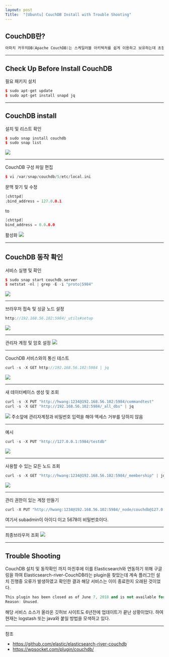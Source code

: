 ```yaml
---
layout: post
Title:  "[Ubuntu] CouchDB Install with Trouble Shooting"
---
```

## CouchDB란?
```cpp
아파치 카우치DB(Apache CouchDB)는 스케일러블 아키텍처를 쉽게 이용하고 보유하는데 초점을 둔 오픈 소스 데이터베이스 소프트웨어이다. 도큐먼트 지향 NoSQL 데이터베이스 구조를 갖추고 있으며 얼랭으로 구현되어 있다. JSON을 사용하여 데이터를 저장하고, 자바스크립트를 쿼리 언어로 사용(맵리듀스 사용)하며 API를 위해 HTTP를 사용한다.
```
- - -
## Check Up Before Install CouchDB
필요 패키지 설치
```cpp
$ sudo apt-get update
$ sudo apt-get install snapd jq
```
- - -

## CouchDB install
설치 및 리스트 확인
```cpp
$ sudo snap install couchdb
$ sudo snap list
```
![](https://i.imgur.com/eE4FiSE.jpg)
- - -
CouchDB 구성 파일 편집
```cpp
$ vi /var/snap/couchdb/5/etc/local.ini
```
문맥 찾기 및 수정
```cpp
[chttpd]
;bind_address = 127.0.0.1
```
to
```cpp
[chttpd]
bind_address = 0.0.0.0
```
활성화
![](https://i.imgur.com/W5bpqyO.jpg)
- - -

## CouchDB 동작 확인
서비스 실행 및 확인
```cpp
$ sudo snap start couchdb.server
$ netstat -nl | grep -E -i "proto|5984"
```
![](https://i.imgur.com/rBofKPl.jpg)

- - -
브라우저 접속 및 싱글 노드 설정
```cpp
http://192.168.56.102:5984/_utils#setup
```
![](https://i.imgur.com/5KmFDdf.jpg)

- - -
관리자 계정 및 암호 설정
![](https://i.imgur.com/OHLuN9f.jpg)
- - -
CouchDB 서비스와의 통신 테스트
```cpp
curl -s -X GET http://192.168.56.102:5984 | jq
```
![](https://i.imgur.com/C0dz6b1.jpg)

- - -

새 데이터베이스 생성 및 조회
```cpp
curl -s -X PUT "http://hwang:1234@192.168.56.102:5984/commandtest"
curl -s -X GET "http://192.168.56.102:5984/_all_dbs" | jq
```
![](https://i.imgur.com/lx9JDNA.jpg)
주소앞에 관리자계정과 비밀번호 입력을 해야 액세스 거부를 당하지 않음

- - -
예시
```cpp
curl -s -X PUT "http://127.0.0.1:5984/testdb"
```
![](https://i.imgur.com/GqMaalz.jpg)

- - -
사용할 수 있는 모든 노드 조회
```cpp
curl -s -X GET "http://hwang:1234@192.168.56.102:5984/_membership" | jq
```
![](https://i.imgur.com/aoeSkLM.jpg)

- - -
관리 권한이 있는 계정 만들기
```cpp
curl -X PUT "http://hwang:1234@192.168.56.102:5984/_node/couchdb@127.0.0.1/_config/admins/subadmin" -d '"5678"'
```
여기서 subadmin이 아이디 이고 5678이 비밀번호이다.
- - -
최종브라우저 조회
![](https://i.imgur.com/xw18ncx.jpg)
- - -
## Trouble Shooting
CouchDB 설치 및 동작확인 까지 마친후에
이를 Elasticsearch와 연동하기 위해 구글링을 하여
Elasticsearch-river-CouchDB라는 plugin을 찾았는데
계속 플러그인 설치 진행중 오류가 발생하였고
확인한 결과 해당 서비스는 이미 종료한지 오래된 것이었다.
```cpp
This plugin has been closed as of June 7, 2018 and is not available for download.
Reason: Unused.
```
해당 서비스 소스가 올라온 깃허브 사이트도 6년전에 업데이트가 끝난 상황이었다.
하여 현재는 logstash 또는 java와 붙일 방법을 모색하고 있다.
- - -



참조
- https://github.com/elastic/elasticsearch-river-couchdb
- https://wpsocket.com/plugin/couchdb/
